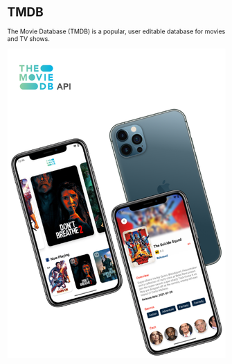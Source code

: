 # TMDB

The Movie Database (TMDB) is a popular, user editable database for movies and TV shows.

<img src="https://github.com/Kaustav1999paul/TMDB/blob/master/TMDB_api.png"/>
